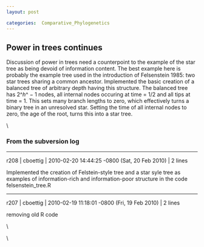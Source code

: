 ```yaml
---
layout: post

categories:  Comparative_Phylogenetics
---
```






 





Power in trees continues
------------------------

Discussion of power in trees need a counterpoint to the example of the
star tree as being devoid of information content. The best example here
is probably the example tree used in the introduction of Felsenstein
1985: two star trees sharing a common ancestor. Implemented the basic
creation of a balanced tree of arbitrary depth having this structure.
The balanced tree has 2^*h*^ − 1 nodes, all internal nodes occuring at
time = 1/2 and all tips at time = 1. This sets many branch lengths to
zero, which effectively turns a binary tree in an unresolved star.
Setting the time of all internal nodes to zero, the age of the root,
turns this into a star tree.

\

### From the subversion log

* * * * *

r208 | cboettig | 2010-02-20 14:44:25 -0800 (Sat, 20 Feb 2010) | 2 lines

Implemented the creation of Felstein-style tree and a star syle tree as
examples of information-rich and information-poor structure in the code
felsenstein\_tree.R

* * * * *

r207 | cboettig | 2010-02-19 11:18:01 -0800 (Fri, 19 Feb 2010) | 2 lines

removing old R code

\

\

